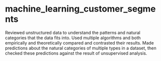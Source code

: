 # machine_learning_customer_segments

Reviewed unstructured data to understand the patterns and natural categories that the data fits into. Used multiple algorithms and both empirically and theoretically compared and contrasted their results. Made predictions about the natural categories of multiple types in a dataset, then checked these predictions against the result of unsupervised analysis.
